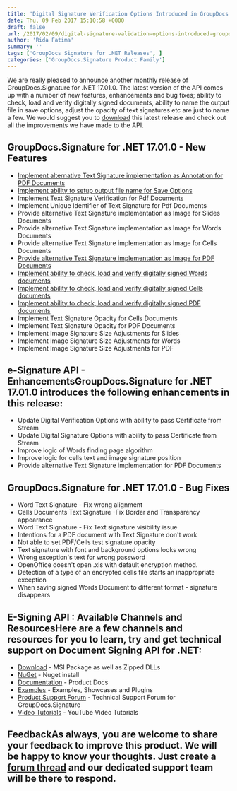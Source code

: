 ```yaml
---
title: 'Digital Signature Verification Options Introduced in GroupDocs.Signature for .NET 17.01.0'
date: Thu, 09 Feb 2017 15:10:58 +0000
draft: false
url: /2017/02/09/digital-signature-validation-options-introduced-groupdocs.signature-.net-17.01.0/
author: 'Rida Fatima'
summary: ''
tags: ['GroupDocs Signature for .NET Releases', ]
categories: ['GroupDocs.Signature Product Family']
---
```


We are really pleased to announce another monthly release of GroupDocs.Signature for .NET 17.01.0. The latest version of the API comes up with a number of new features, enhancements and bug fixes; ability to check, load and verify digitally signed documents, ability to name the output file in save options, adjust the opacity of text signatures etc are just to name a few. We would suggest you to [download](https://downloads.groupdocs.com/signature/net/new-releases/groupdocs.signature-for-.net-17.1.0/) this latest release and check out all the improvements we have made to the API.

## GroupDocs.Signature for .NET 17.01.0 - New Features

*   [Implement alternative Text Signature implementation as Annotation for PDF Documents](https://docs.groupdocs.com/signature/net)
*   [Implement ability to setup output file name for Save Options](https://docs.groupdocs.com/signature/net)
*   [Implement Text Signature Verification for Pdf Documents](https://docs.groupdocs.com/signature/net)
*   Implement Unique Identifier of Text Signature for Pdf Documents
*   Provide alternative Text Signature implementation as Image for Slides Documents
*   Provide alternative Text Signature implementation as Image for Words Documents
*   Provide alternative Text Signature implementation as Image for Cells Documents
*   [Provide alternative Text Signature implementation as Image for PDF Documents](https://docs.groupdocs.com/signature/net)
*   [Implement ability to check, load and verify digitally signed Words documents](https://docs.groupdocs.com/signature/net)
*   [Implement ability to check, load and verify digitally signed Cells documents](https://docs.groupdocs.com/signature/net)
*   [Implement ability to check, load and verify digitally signed PDF documents](https://docs.groupdocs.com/signature/net)
*   Implement Text Signature Opacity for Cells Documents
*   Implement Text Signature Opacity for PDF Documents
*   Implement Image Signature Size Adjustments for Slides
*   Implement Image Signature Size Adjustments for Words
*   Implement Image Signature Size Adjustments for PDF

## e-Signature API - EnhancementsGroupDocs.Signature for .NET 17.01.0 introduces the following enhancements in this release:

*   Update Digital Verification Options with ability to pass Certificate from Stream
*   Update Digital Signature Options with ability to pass Certificate from Stream
*   Improve logic of Words finding page algorithm
*   Improve logic for cells text and image signature position
*   Provide alternative Text Signature implementation for PDF Documents

## GroupDocs.Signature for .NET 17.01.0 - Bug Fixes

*   Word Text Signature - Fix wrong alignment
*   Cells Documents Text Signature -Fix Border and Transparency appearance
*   Word Text Signature - Fix Text signature visibility issue
*   Intentions for a PDF document with Text Signature don't work
*   Not able to set PDF/Cells test signature opacity
*   Text signature with font and background options looks wrong
*   Wrong exception's text for wrong password
*   OpenOffice doesn't open .xls with default encryption method.
*   Detection of a type of an encrypted cells file starts an inappropriate exception
*   When saving signed Words Document to different format - signature disappears

## E-Signing API : Available Channels and ResourcesHere are a few channels and resources for you to learn, try and get technical support on **Document Signing API for .NET**:

*   [Download](http://www.groupdocs.com/downloads/signature/net "GroupDocs.Signature for .NET Downloads") - MSI Package as well as Zipped DLLs
*   [NuGet](https://www.nuget.org/packages/groupdocs-signature-dotnet/17.1.0 "GroupDocs.Signature for .NET NuGet") - Nuget install
*   [Documentation](http://groupdocs.com/docs/display/signaturenet/Home "Signing API Documentation") - Product Docs
*   [Examples](https://github.com/groupdocs-signature/GroupDocs.Signature-for.NET "Signing API Examples") - Examples, Showcases and Plugins
*   [Product Support Forum](http://www.groupdocs.com/Community/forums/groupdocs.signature-product-family/6/showforum.aspx "GroupDocs.Signature for .NET Support forum") \- Technical Support Forum for GroupDocs.Signature
*   [Video Tutorials](https://www.youtube.com/channel/UCXfvjjoMbyvpUlzD4A7oBuA "GroupDocs.Signature for .NET tutorials") \- YouTube Video Tutorials

## FeedbackAs always, you are welcome to share your feedback to improve this product. We will be happy to know your thoughts. Just create a [forum thread](http://www.groupdocs.com/Community/forums/groupdocs.signature-product-family/6/showforum.aspx) and our dedicated support team will be there to respond.




